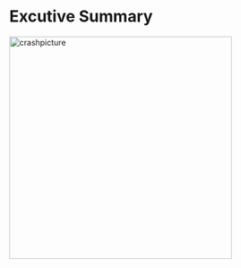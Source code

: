 # Excutive Summary


<img width="397" alt="crashpicture" src="https://github.com/user-attachments/assets/8e01e670-956a-4151-a014-a873f85a9395" />
